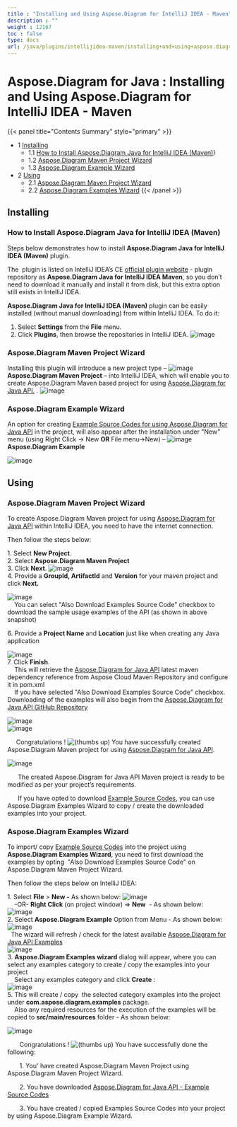 ```yaml
---
title : "Installing and Using Aspose.Diagram for IntelliJ IDEA - Maven" 
description : "" 
weight : 12167 
toc : false
type: docs
url: /java/plugins/intellijidea-maven/installing+and+using+aspose.diagram+for+intellij+idea+-+maven/
---
```


# Aspose.Diagram for Java : Installing and Using Aspose.Diagram for IntelliJ IDEA - Maven


{{< panel title="Contents Summary" style="primary" >}}
*   1 [Installing](#installing)
    *   1.1 [How to Install Aspose.Diagram Java for IntelliJ IDEA (Maven)](#how-to-install-aspose.diagram-java-for-intellij-idea-(maven)))
    *   1.2 [Aspose.Diagram Maven Project Wizard](#aspose.diagram-maven-project-wizard)
    *   1.3 [Aspose.Diagram Example Wizard](#aspose.diagram-example-wizard)
*   2 [Using](#using)
    *   2.1 [Aspose.Diagram Maven Project Wizard](#aspose.diagram-maven-project-wizard)
    *   2.2 [Aspose.Diagram Examples Wizard](#aspose.diagram-examples-wizard)
{{< /panel >}}
## Installing

### How to Install Aspose.Diagram Java for IntelliJ IDEA (Maven)

Steps below demonstrates how to install **Aspose.Diagram Java for IntelliJ IDEA (Maven)** plugin.

The  plugin is listed on IntelliJ IDEA’s CE [official plugin website](https://goo.gl/JjSReR) - plugin repository as **Aspose.Diagram Java for IntelliJ IDEA Maven**, so you don’t need to download it manually and install it from disk, but this extra option still exists in IntelliJ IDEA.

**Aspose.Diagram Java for IntelliJ IDEA (Maven)** plugin can be easily installed (without manual downloading) from within IntelliJ IDEA. To do it:

1.  Select **Settings** from the **File** menu.
2.  Click **Plugins**, then browse the repositories in IntelliJ IDEA. ![image](http://i.imgur.com/CTDCnTb.jpg)

### Aspose.Diagram Maven Project Wizard

Installing this plugin will introduce a new project type – ![image](http://download-codeplex.sec.s-msft.com/Download/SourceControlFileDownload.ashx?ProjectName=asposediagramjavaintellij&changeSetId=6bf310487f22abe8deaebf186b4fc55583a85b5b&itemId=src%2fresources%2fasposeSmall.png)**Aspose.Diagram Maven Project** – into IntelliJ IDEA, which will enable you to create Aspose.Diagram Maven based project for using [Aspose.Diagram for Java API.](http://goo.gl/pNOaGJ) . ![image](http://i.imgur.com/ZjhvjDU.jpg)

### Aspose.Diagram Example Wizard

An option for creating [Example Source Codes for using Aspose.Diagram for Java API](https://goo.gl/UCIYLO) in the project, will also appear after the installation under "New" menu (using Right Click -> New **OR** File menu->New) – ![image](http://download-codeplex.sec.s-msft.com/Download/SourceControlFileDownload.ashx?ProjectName=asposediagramjavaintellij&changeSetId=6bf310487f22abe8deaebf186b4fc55583a85b5b&itemId=src%2fresources%2fasposeSmall.png) **Aspose.Diagram Example**

![image](http://i.imgur.com/68DKzJu.jpg)

## Using

### Aspose.Diagram Maven Project Wizard

To create Aspose.Diagram Maven project for using [Aspose.Diagram for Java API](http://goo.gl/pNOaGJ) within IntelliJ IDEA, you need to have the internet connection.

Then follow the steps below:

1\. Select **New Project**.  
2\. Select **Aspose.Diagram Maven Project**  
3\. Click **Next**. ![image](http://i.imgur.com/ZjhvjDU.jpg)  
4\. Provide a **GroupId, ArtifactId** and **Version** for your maven project and click **Next.**

![image](http://i.imgur.com/iAiYqcC.jpg)  
    You can select "Also Download Examples Source Code" checkbox to download the sample usage examples of the API (as shown in above snapshot)

6\. Provide a **Project Name** and **Location** just like when creating any Java application

![image](http://i.imgur.com/0gulhIV.jpg)  
7\. Click **Finish**.  
    This will retrieve the [Aspose.Diagram for Java API](http://goo.gl/pNOaGJ) latest maven dependency reference from Aspose Cloud Maven Repository and configure it in pom.xml  
    If you have selected "Also Download Examples Source Code" checkbox. Downloading of the examples will also begin from the [Aspose.Diagram for Java API GitHub Repository](https://goo.gl/UCIYLO)

![image](http://i.imgur.com/9k59ehL.jpg)  
![image](http://i.imgur.com/96qBPax.jpg)

     Congratulations ! ![(thumbs up)](s/en_GB-1988229788/4108/b47156ace146e4f759b49ef98258cb637bdd5af8.5/_/images/icons/emoticons/thumbs_up.png) You have successfully created Aspose.Diagram Maven project for using [Aspose.Diagram for Java API](http://goo.gl/pNOaGJ).

![image](http://i.imgur.com/uHrjYHq.jpg)

      The created Aspose.Diagram for Java API Maven project is ready to be modified as per your project’s requirements.

      If you have opted to download [Example Source Codes](https://goo.gl/UCIYLO), you can use Aspose.Diagram Examples Wizard to copy / create the downloaded examples into your project.

### Aspose.Diagram Examples Wizard

To import/ copy [Example Source Codes](https://goo.gl/UCIYLO) into the project using **Aspose.Diagram Examples Wizard**, you need to first download the examples by opting  "Also Download Examples Source Code" on Aspose.Diagram Maven Project Wizard.

Then follow the steps below on IntelliJ IDEA:

1\. Select **File** > **New -** As shown below: ![image](http://i.imgur.com/N8tT9Q0.jpg)  
    -OR- **Right Click** (on project window) => **New**  - As shown below: ![image](http://i.imgur.com/aUBWkhp.jpg)  
2\. Select **Aspose.Diagram Example** Option from Menu - As shown below:  
![image](http://i.imgur.com/tVGGfhY.jpg)  
  The wizard will refresh / check for the latest available [Aspose.Diagram for Java API Examples](https://goo.gl/UCIYLO)  
![image](http://i.imgur.com/5PZwsuq.jpg)  
3\. **Aspose.Diagram Examples wizard** dialog will appear, where you can select any examples category to create / copy the examples into your project  
    Select any examples category and click **Create** :  
![image](http://i.imgur.com/68DKzJu.jpg)  
5\. This will create / copy  the selected category examples into the project under **com.aspose.diagram.examples** package.  
    Also any required resources for the execution of the examples will be copied to **src/main/resources** folder - As shown below:

![image](http://i.imgur.com/DyAl0u5.jpg)

       Congratulations ! ![(thumbs up)](s/en_GB-1988229788/4108/b47156ace146e4f759b49ef98258cb637bdd5af8.5/_/images/icons/emoticons/thumbs_up.png) You have successfully done the following:

       1. You' have created Aspose.Diagram Maven Project using Aspose.Diagram Maven Project Wizard.

       2. You have downloaded [Aspose.Diagram for Java API - Example Source Codes](https://goo.gl/UCIYLO)

       3. You have created / copied Examples Source Codes into your project by using Aspose.Diagram Example Wizard.

